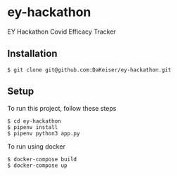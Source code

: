 # ey-hackathon

EY Hackathon Covid Efficacy Tracker

## Installation
```
$ git clone git@github.com:DaKeiser/ey-hackathon.git
```

## Setup
To run this project, follow these steps

```
$ cd ey-hackathon
$ pipenv install
$ pipenv python3 app.py
```

To run using docker

```sh
$ docker-compose build
$ docker-compose up
```

